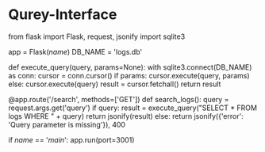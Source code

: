 # Qurey-Interface
from flask import Flask, request, jsonify
import sqlite3

app = Flask(_name_)
DB_NAME = 'logs.db'

def execute_query(query, params=None):
    with sqlite3.connect(DB_NAME) as conn:
        cursor = conn.cursor()
        if params:
            cursor.execute(query, params)
        else:
            cursor.execute(query)
        result = cursor.fetchall()
    return result

@app.route('/search', methods=['GET'])
def search_logs():
    query = request.args.get('query')
    if query:
        result = execute_query("SELECT * FROM logs WHERE " + query)
        return jsonify(result)
    else:
        return jsonify({'error': 'Query parameter is missing'}), 400

if _name_ == '_main_':
    app.run(port=3001)
